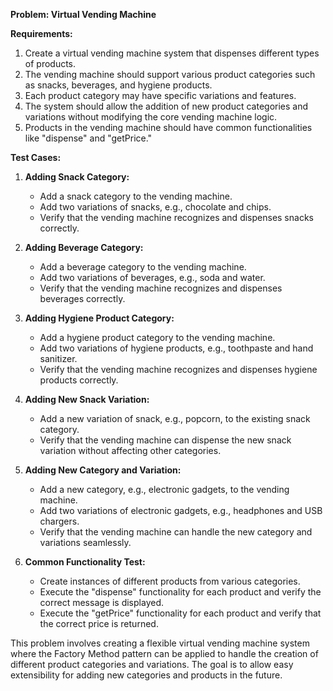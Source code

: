**Problem: Virtual Vending Machine**

**Requirements:**

1. Create a virtual vending machine system that dispenses different types of products.
2. The vending machine should support various product categories such as snacks, beverages, and hygiene products.
3. Each product category may have specific variations and features.
4. The system should allow the addition of new product categories and variations without modifying the core vending machine logic.
5. Products in the vending machine should have common functionalities like "dispense" and "getPrice."

**Test Cases:**

1. **Adding Snack Category:**

   - Add a snack category to the vending machine.
   - Add two variations of snacks, e.g., chocolate and chips.
   - Verify that the vending machine recognizes and dispenses snacks correctly.
2. **Adding Beverage Category:**

   - Add a beverage category to the vending machine.
   - Add two variations of beverages, e.g., soda and water.
   - Verify that the vending machine recognizes and dispenses beverages correctly.
3. **Adding Hygiene Product Category:**

   - Add a hygiene product category to the vending machine.
   - Add two variations of hygiene products, e.g., toothpaste and hand sanitizer.
   - Verify that the vending machine recognizes and dispenses hygiene products correctly.
4. **Adding New Snack Variation:**

   - Add a new variation of snack, e.g., popcorn, to the existing snack category.
   - Verify that the vending machine can dispense the new snack variation without affecting other categories.
5. **Adding New Category and Variation:**

   - Add a new category, e.g., electronic gadgets, to the vending machine.
   - Add two variations of electronic gadgets, e.g., headphones and USB chargers.
   - Verify that the vending machine can handle the new category and variations seamlessly.
6. **Common Functionality Test:**

   - Create instances of different products from various categories.
   - Execute the "dispense" functionality for each product and verify the correct message is displayed.
   - Execute the "getPrice" functionality for each product and verify that the correct price is returned.

This problem involves creating a flexible virtual vending machine system where the Factory Method pattern can be applied to handle the creation of different product categories and variations. The goal is to allow easy extensibility for adding new categories and products in the future.
